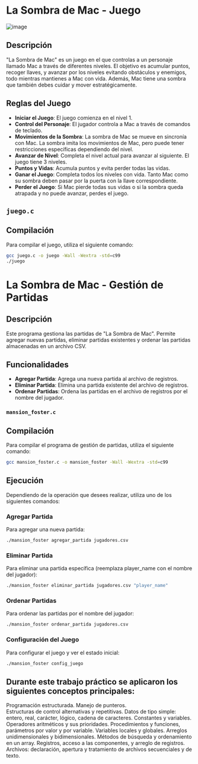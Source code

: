# La Sombra de Mac - Juego
![image](https://github.com/cindy1404hsieh/Fundamentos-de-Programacion/assets/90338162/4ed83959-ad83-4384-9ea3-6c837ffef77d)



## Descripción

"La Sombra de Mac" es un juego en el que controlas a un personaje llamado Mac a través de diferentes niveles. El objetivo es acumular puntos, recoger llaves, y avanzar por los niveles evitando obstáculos y enemigos, todo mientras mantienes a Mac con vida. Además, Mac tiene una sombra que también debes cuidar y mover estratégicamente.

## Reglas del Juego

- **Iniciar el Juego**: El juego comienza en el nivel 1.
- **Control del Personaje**: El jugador controla a Mac a través de comandos de teclado.
- **Movimientos de la Sombra**: La sombra de Mac se mueve en sincronía con Mac. La sombra imita los movimientos de Mac, pero puede tener restricciones específicas dependiendo del nivel.
- **Avanzar de Nivel**: Completa el nivel actual para avanzar al siguiente. El juego tiene 3 niveles.
- **Puntos y Vidas**: Acumula puntos y evita perder todas las vidas.
- **Ganar el Juego**: Completa todos los niveles con vida. Tanto Mac como su sombra deben pasar por la puerta con la llave correspondiente.
- **Perder el Juego**: Si Mac pierde todas sus vidas o si la sombra queda atrapada y no puede avanzar, perdes el juego.

## `juego.c`
## Compilación

Para compilar el juego, utiliza el siguiente comando:
```bash
gcc juego.c -o juego -Wall -Wextra -std=c99  
./juego
```


# La Sombra de Mac - Gestión de Partidas

## Descripción

Este programa gestiona las partidas de "La Sombra de Mac". Permite agregar nuevas partidas, eliminar partidas existentes y ordenar las partidas almacenadas en un archivo CSV.

## Funcionalidades

- **Agregar Partida**: Agrega una nueva partida al archivo de registros.
- **Eliminar Partida**: Elimina una partida existente del archivo de registros.
- **Ordenar Partidas**: Ordena las partidas en el archivo de registros por el nombre del jugador.
### `mansion_foster.c`
## Compilación

Para compilar el programa de gestión de partidas, utiliza el siguiente comando:

```bash
gcc mansion_foster.c -o mansion_foster -Wall -Wextra -std=c99
```
## Ejecución
Dependiendo de la operación que desees realizar, utiliza uno de los siguientes comandos:

### Agregar Partida
Para agregar una nueva partida:
```bash
./mansion_foster agregar_partida jugadores.csv
```
### Eliminar Partida
Para eliminar una partida específica (reemplaza player_name con el nombre del jugador):
```bash
./mansion_foster eliminar_partida jugadores.csv "player_name"
```
### Ordenar Partidas
Para ordenar las partidas por el nombre del jugador:
```bash
./mansion_foster ordenar_partida jugadores.csv
```
### Configuración del Juego
Para configurar el juego y ver el estado inicial:
```bash
./mansion_foster config_juego
```
## Durante este trabajo práctico se aplicaron los siguientes conceptos principales:

Programación estructurada.
Manejo de punteros.  
Estructuras de control alternativas y repetitivas.
Datos de tipo simple: entero, real, carácter, lógico, cadena de caracteres.
Constantes y variables.
Operadores aritméticos y sus prioridades.
Procedimientos y funciones, parámetros por valor y por variable.
Variables locales y globales.
Arreglos unidimensionales y bidimensionales.
Métodos de búsqueda y ordenamiento en un array.
Registros, acceso a las componentes, y arreglo de registros.
Archivos: declaración, apertura y tratamiento de archivos secuenciales y de texto.



